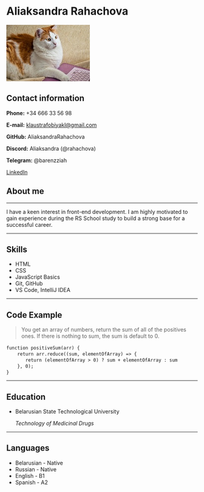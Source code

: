 # Aliaksandra Rahachova
![Cat](internet-cats.jpg)
## Contact information
**Phone:** +34 666 33 56 98

**E-mail:** klaustrafobiyakl@gmail.com

**GitHub:** AliaksandraRahachova

**Discord:** Aliaksandra (@rahachova)

**Telegram:** @barenzziah

[LinkedIn](https://www.linkedin.com/in/aliaksandra-rahachova-47600b1ab/)

## About me
***
I have a keen interest in front-end development. I am highly motivated to gain experience during the RS School study to build a strong base for a successful career.
***
## Skills
* HTML
* CSS
* JavaScript Basics
* Git, GitHub
* VS Code, IntelliJ IDEA
***
## Code Example
>You get an array of numbers, return the sum of all of the positives ones. If there is nothing to sum, the sum is default to 0.
``` 
function positiveSum(arr) {
    return arr.reduce((sum, elementOfArray) => {
       return (elementOfArray > 0) ? sum + elementOfArray : sum
    }, 0);
} 
```

***
## Education
* Belarusian State Technological University 

    _Technology of Medicinal Drugs_

***
## Languages
* Belarusian - Native
* Russian - Native
* English - B1
* Spanish - A2


